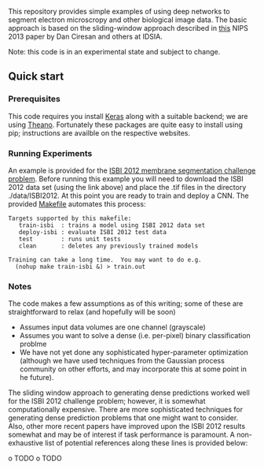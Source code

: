 This repository provides simple examples of using deep networks to segment electron microscropy and other biological image data.  The basic approach is based on the sliding-window approach described in [this](http://papers.nips.cc/paper/4741-deep-neural-networks-segment-neuronal-membranes-in-electron-microscopy-images) NIPS 2013 paper by Dan Ciresan and others at IDSIA.


Note: this code is in an experimental state and subject to change.


## Quick start

### Prerequisites

This code requires you install [Keras](http://keras.io/) along with a suitable backend; we are using [Theano](http://deeplearning.net/software/theano/).  Fortunately these packages are quite easy to install using pip; instructions are availble on the respective websites.


### Running Experiments

An example is provided for the [ISBI 2012 membrane segmentation challenge problem](http://brainiac2.mit.edu/isbi_challenge/).  Before running this example you will need to download the ISBI 2012 data set (using the link above) and place the .tif files in the directory ./data/ISBI2012. At this point you are ready to train and deploy a CNN.  The provided [Makefile](./Makefile) automates this process:

```
Targets supported by this makefile:
   train-isbi  : trains a model using ISBI 2012 data set
   deploy-isbi : evaluate ISBI 2012 test data
   test        : runs unit tests
   clean       : deletes any previously trained models

Training can take a long time.  You may want to do e.g.
  (nohup make train-isbi &) > train.out
```


### Notes
The code makes a few assumptions as of this writing; some of these are straightforward to relax (and hopefully will be soon)

- Assumes input data volumes are one channel (grayscale)
- Assumes you want to solve a dense (i.e. per-pixel) binary classification problme
- We have not yet done any sophisticated hyper-parameter optimization (although we have used techniques from the Gaussian process community on other efforts, and may incorporate this at some point in he future).


The sliding window approach to generating dense predictions worked well for the ISBI 2012 challenge problem; however, it is somewhat computationally expensive.  There are more sophisticated techniques for generating dense prediction problems that one might want to consider.   Also, other more recent papers have improved upon the ISBI 2012 results somewhat and may be of interest if task performance is paramount.  A non-exhaustive list of potential references along these lines is provided below:

o TODO
o TODO
